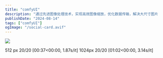 ```yaml
---
title: "comfyUI"
description: "通过先进图像处理技术，实现高效图像缩放，优化数据传输，解决大尺寸图片加载缓慢的问题。"
publishDate: "2024-08-14"
tags: ["comfyUI"]
ogImage: "/social-card.avif"
---
```


<!-- more -->

![](https://i2.343700.xyz/202408161941603.avif)

512 px  20/20 [00:37<00:00,  1.87s/it]
1024px  20/20 [01:02<00:00,  3.14s/it]
